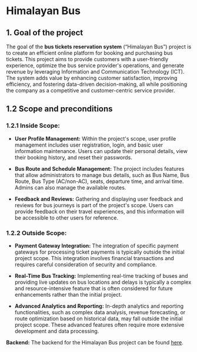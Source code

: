 # Himalayan Bus

## 1. Goal of the project

The goal of the **bus tickets reservation system** (“Himalayan Bus”) project is to create an efficient online platform for booking and purchasing bus tickets. This project aims to provide customers with a user-friendly experience, optimize the bus service provider's operations, and generate revenue by leveraging Information and Communication Technology (ICT). The system adds value by enhancing customer satisfaction, improving efficiency, and fostering data-driven decision-making, all while positioning the company as a competitive and customer-centric service provider. 
 
## 1.2 Scope and preconditions

### 1.2.1 Inside Scope:

- **User Profile Management:** Within the project's scope, user profile management includes user registration, login, and basic user information maintenance. Users can update their personal details, view their booking history, and reset their passwords.

- **Bus Route and Schedule Management:** The project includes features that allow administrators to manage bus details, such as Bus Name, Bus Route, Bus Type (AC/non-AC), seats, departure time, and arrival time. Admins can also manage the available routes.

- **Feedback and Reviews:** Gathering and displaying user feedback and reviews for bus journeys is part of the project's scope. Users can provide feedback on their travel experiences, and this information will be accessible to other users for reference.

### 1.2.2 Outside Scope:

- **Payment Gateway Integration:** The integration of specific payment gateways for processing ticket payments is typically outside the initial project scope. This integration involves financial transactions and requires careful consideration of security and compliance.

- **Real-Time Bus Tracking:** Implementing real-time tracking of buses and providing live updates on bus locations and delays is typically a complex and resource-intensive feature that is often considered for future enhancements rather than the initial project.

- **Advanced Analytics and Reporting:** In-depth analytics and reporting functionalities, such as complex data analysis, revenue forecasting, or route optimization based on historical data, may fall outside the initial project scope. These advanced features often require more extensive development and data processing.


**Backend:**
The backend for the Himalayan Bus project can be found [here](https://github.com/himal7070/himalayanbusfrontend).
